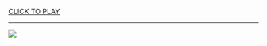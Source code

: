 
<a href="https://premium76.site?title=gitlab.io_unblocked_games&ref=13M">CLICK TO PLAY</a></h3>
<hr>

<a href="https://premium76.site?title=gitlab.io_unblocked_games&ref=13M"><img src="https://clearcache.store/games.png"></a>


